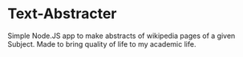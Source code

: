 # Text-Abstracter
Simple Node.JS app to make abstracts of wikipedia pages of a given Subject. Made to bring quality of life to my academic life.
